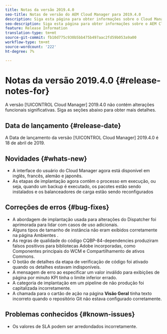 ```yaml
---
title: Notas da versão 2019.4.0
seo-title: Notas de versão do AEM Cloud Manager para 2019.4.0
description: Siga esta página para obter informações sobre o Cloud Manager Versão 2019.4.0.
seo-description: Siga esta página para obter informações sobre o AEM Cloud Manager Versão 2019.4.0.
feature: Release Information
translation-type: tm+mt
source-git-commit: fb10d775c930b5bb475b497aac2fd59b053a9a00
workflow-type: tm+mt
source-wordcount: '222'
ht-degree: 7%

---
```



# Notas da versão 2019.4.0 {#release-notes-for}

A versão [!UICONTROL Cloud Manager] 2019.4.0 não contém alterações funcionais significativas. Siga as seções abaixo para obter mais detalhes.

## Data de lançamento {#release-date}

A Data de lançamento da versão [!UICONTROL Cloud Manager] 2019.4.0 é 18 de abril de 2019.

## Novidades {#whats-new}

* A interface do usuário do Cloud Manager agora está disponível em inglês, francês, alemão e japonês.
* As etapas de implantação agora contêm o processo em execução, ou seja, quando um backup é executado, os pacotes estão sendo instalados e os balanceadores de carga estão sendo reconfigurados

## Correções de erros {#bug-fixes}

* A abordagem de implantação usada para alterações do Dispatcher foi aprimorada para lidar com casos de uso adicionais.
* Alguns tipos de tamanho de instância não eram exibidos corretamente na página Ambientes .
* As regras de qualidade do código CQBP-84-dependencies produziram falsos positivos para bibliotecas Adobe incorporadas, como Componentes principais do WCM e Compartilhamento de ativos Commons.
* O botão de detalhes da etapa de verificação de código foi ativado quando os detalhes estavam indisponíveis.
* A mensagem de erro ao especificar um valor inválido para exibições de página por minuto KPI tinha o limite inferior errado.
* A categoria de implantação em um pipeline de não produção foi capitalizada incorretamente.
* A chamada para o cartão de ação na página **Visão Geral** tinha texto incorreto quando o repositório Git não estava configurado corretamente.

## Problemas conhecidos {#known-issues}

* Os valores de SLA podem ser arredondados incorretamente.
